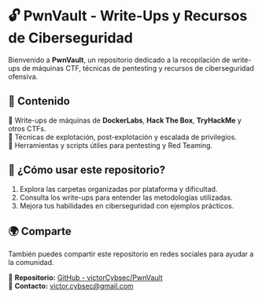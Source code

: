 # 🔓 PwnVault - Write-Ups y Recursos de Ciberseguridad  

Bienvenido a **PwnVault**, un repositorio dedicado a la recopilación de write-ups de máquinas CTF, técnicas de pentesting y recursos de ciberseguridad ofensiva.  

## 📂 Contenido  
🔹 Write-ups de máquinas de **DockerLabs**, **Hack The Box**, **TryHackMe** y otros CTFs.  
🔹 Técnicas de explotación, post-explotación y escalada de privilegios.  
🔹 Herramientas y scripts útiles para pentesting y Red Teaming.  

## 🚀 ¿Cómo usar este repositorio?  
1. Explora las carpetas organizadas por plataforma y dificultad.  
2. Consulta los write-ups para entender las metodologías utilizadas.  
3. Mejora tus habilidades en ciberseguridad con ejemplos prácticos.  

## 🌍 Comparte  
También puedes compartir este repositorio en redes sociales para ayudar a la comunidad.  

📌 **Repositorio:** [GitHub - victorCybsec/PwnVault](https://github.com/victorCybsec/MATERIAL)  
📧 **Contacto:** victor.cybsec@gmail.com
